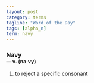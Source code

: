 ```yaml
---
layout: post
category: terms
tagline: "Word of the Day"
tags: [alpha_n]
term: navy
---
```


<h3>Navy<br/> <small>&mdash; v. (na<span>&middot;</span>vy)</small></h3>
<p><ol><li>to reject a specific consonant</li>
</ol></p>
